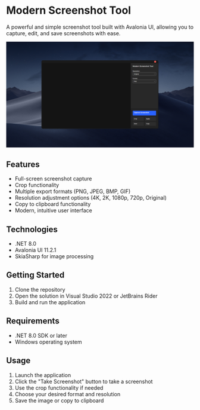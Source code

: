 # Modern Screenshot Tool

A powerful and simple screenshot tool built with Avalonia UI, allowing you to capture, edit, and save screenshots with ease.

![Showcase](gitImages/showcase.png)

## Features

- Full-screen screenshot capture
- Crop functionality
- Multiple export formats (PNG, JPEG, BMP, GIF)
- Resolution adjustment options (4K, 2K, 1080p, 720p, Original)
- Copy to clipboard functionality
- Modern, intuitive user interface

## Technologies

- .NET 8.0
- Avalonia UI 11.2.1
- SkiaSharp for image processing

## Getting Started

1. Clone the repository
2. Open the solution in Visual Studio 2022 or JetBrains Rider
3. Build and run the application

## Requirements

- .NET 8.0 SDK or later
- Windows operating system

## Usage

1. Launch the application
2. Click the "Take Screenshot" button to take a screenshot
3. Use the crop functionality if needed
4. Choose your desired format and resolution
5. Save the image or copy to clipboard 